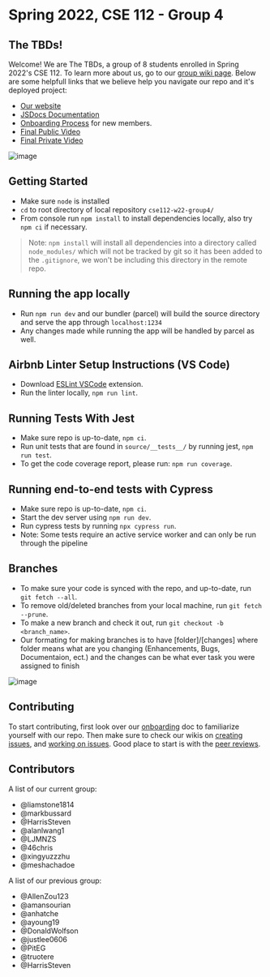 # Spring 2022, CSE 112 - Group 4

## The TBDs!

Welcome! We are The TBDs, a group of 8 students enrolled in Spring 2022's CSE 112. To learn more about us, go to our [group wiki page](https://github.com/cse112-sp22-group4/Electric-Pomato/wiki). Below are some helpfull links that we believe help you navigate our repo and it's deployed project:

- [Our website](https://cse112-sp22-group4.github.io/Electric-Pomato/)
- [JSDocs Documentation](https://cse112-sp22-group4.github.io/Electric-Pomato/docs/cse112-spr22-group4/0.8.0/index.html)
- [Onboarding Process](https://github.com/cse112-sp22-group4/Electric-Pomato/blob/main/specs/onboard.md) for new members.
- [Final Public Video](https://youtu.be/S8_4U5j35cs)
- [Final Private Video](https://youtu.be/6IFvMrvgtxw)

![image](https://user-images.githubusercontent.com/50246963/171939844-da0fb03e-c243-46ca-846e-b1e9505a75b0.png)


## Getting Started
- Make sure `node` is installed
- `cd` to root directory of local repository `cse112-w22-group4/`
- From console run `npm install` to install dependencies locally, also try `npm ci` if necessary.
> Note: `npm install` will install all dependencies into a directory called `node_modules/` which will not be tracked by git so it has been added to the `.gitignore`, we won't be including this directory in the remote repo.

## Running the app locally
- Run `npm run dev` and our bundler (parcel) will build the source directory and serve the app through `localhost:1234`
- Any changes made while running the app will be handled by parcel as well.

## Airbnb Linter Setup Instructions (VS Code)
- Download [ESLint VSCode](https://marketplace.visualstudio.com/items?itemName=dbaeumer.vscode-eslint) extension.
- Run the linter locally, `npm run lint`.

## Running Tests With Jest
- Make sure repo is up-to-date, `npm ci`.
- Run unit tests that are found in `source/__tests__/` by running jest, `npm run test`.
- To get the code coverage report, please run: `npm run coverage`.

## Running end-to-end tests with Cypress
- Make sure repo is up-to-date, `npm ci`.
- Start the dev server using `npm run dev`. 
- Run cypress tests by running `npx cypress run`. 
- Note: Some tests require an active service worker and can only be run through the pipeline 

## Branches
- To make sure your code is synced with the repo, and up-to-date, run `git fetch --all`.
- To remove old/deleted branches from your local machine, run `git fetch --prune`.
- To make a new branch and check it out, run `git checkout -b <branch_name>`.
- Our formating for making branches is to have [folder]/[changes] where folder means what are you changing (Enhancements, Bugs, Documentaion, ect.) and the changes can be what ever task you were assigned to finish

![image](https://user-images.githubusercontent.com/50246963/171940370-4958d164-8065-44e5-85b3-cd7754cf124c.png)


## Contributing

To start contributing, first look over our [onboarding](https://github.com/cse112-sp22-group4/Electric-Pomato/blob/main/specs/onboard.md) doc to familiarize yourself with our repo. Then make sure to check our wikis on [creating issues](https://github.com/cse112-sp22-group4/Electric-Pomato/wiki/How-to-Post-an-Issue-on-Github), and [working on issues](https://github.com/cse112-sp22-group4/Electric-Pomato/wiki/How-to-Work-on-an-Issue). Good place to start is with the [peer reviews](https://github.com/cse112-sp22-group4/Electric-Pomato/blob/main/admin/misc/Notes%20from%20Peer%20Reviews.pdf).

## Contributors

A list of our current group:

- @liamstone1814
- @markbussard
- @HarrisSteven
- @alanlwang1
- @LJMNZS
- @46chris
- @xingyuzzzhu
- @meshachadoe

A list of our previous group:

- @AllenZou123
- @amansourian
- @anhatche
- @ayoung19
- @DonaldWolfson
- @justlee0606
- @PitEG
- @truotere
- @HarrisSteven
